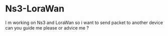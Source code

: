 # Ns3-LoraWan
I m working on Ns3 and LoraWan so i want to send packet to another device can you guide me please or advice me ? 
